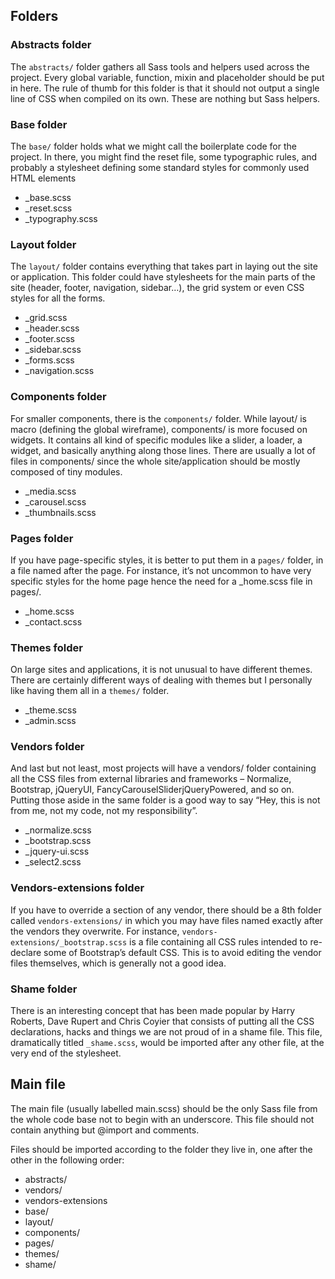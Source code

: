 
## Folders
### Abstracts folder
The ```abstracts/``` folder gathers all Sass tools and helpers used across the project. Every global variable, function, mixin and placeholder should be put in here.
The rule of thumb for this folder is that it should not output a single line of CSS when compiled on its own. These are nothing but Sass helpers.

### Base folder
The ```base/``` folder holds what we might call the boilerplate code for the project. In there, you might find the reset file, some typographic rules, and probably a stylesheet defining some standard styles for commonly used HTML elements

- _base.scss
- _reset.scss
- _typography.scss


###  Layout folder
The ```layout/``` folder contains everything that takes part in laying out the site or application. This folder could have stylesheets for the main parts of the site (header, footer, navigation, sidebar…), the grid system or even CSS styles for all the forms.

- _grid.scss
- _header.scss
- _footer.scss
- _sidebar.scss
- _forms.scss
- _navigation.scss

### Components folder
For smaller components, there is the ```components/``` folder. While layout/ is macro (defining the global wireframe), components/ is more focused on widgets. It contains all kind of specific modules like a slider, a loader, a widget, and basically anything along those lines. There are usually a lot of files in components/ since the whole site/application should be mostly composed of tiny modules.

- _media.scss
- _carousel.scss
- _thumbnails.scss


### Pages folder
If you have page-specific styles, it is better to put them in a ```pages/``` folder, in a file named after the page. For instance, it’s not uncommon to have very specific styles for the home page hence the need for a _home.scss file in pages/.

- _home.scss
- _contact.scss

### Themes folder
On large sites and applications, it is not unusual to have different themes. There are certainly different ways of dealing with themes but I personally like having them all in a ```themes/``` folder.

- _theme.scss
- _admin.scss

### Vendors folder
And last but not least, most projects will have a vendors/ folder containing all the CSS files from external libraries and frameworks – Normalize, Bootstrap, jQueryUI, FancyCarouselSliderjQueryPowered, and so on. Putting those aside in the same folder is a good way to say “Hey, this is not from me, not my code, not my responsibility”.

- _normalize.scss
- _bootstrap.scss
- _jquery-ui.scss
- _select2.scss

### Vendors-extensions folder
If you have to override a section of any vendor, there should be a 8th folder called ```vendors-extensions/``` in which you may have files named exactly after the vendors they overwrite.
For instance, ```vendors-extensions/_bootstrap.scss``` is a file containing all CSS rules intended to re-declare some of Bootstrap’s default CSS. This is to avoid editing the vendor files themselves, which is generally not a good idea.

### Shame folder
There is an interesting concept that has been made popular by Harry Roberts, Dave Rupert and Chris Coyier that consists of putting all the CSS declarations, hacks and things we are not proud of in a shame file. This file, dramatically titled ```_shame.scss```, would be imported after any other file, at the very end of the stylesheet.

## Main file
The main file (usually labelled main.scss) should be the only Sass file from the whole code base not to begin with an underscore. This file should not contain anything but @import and comments.

Files should be imported according to the folder they live in, one after the other in the following order:
- abstracts/
- vendors/
- vendors-extensions
- base/
- layout/
- components/
- pages/
- themes/
- shame/

